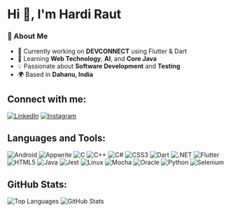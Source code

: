 # Hi 👋, I'm Hardi Raut

### 🚀 About Me
- 🔭 Currently working on **DEVCONNECT** using Flutter & Dart  
- 🌱 Learning **Web Technology**, **AI**, and **Core Java**  
- 💡 Passionate about **Software Development** and **Testing**  
- 🌍 Based in **Dahanu, India**

## Connect with me:
[![LinkedIn](https://img.shields.io/badge/LinkedIn-Connect-blue?style=flat&logo=linkedin)](https://linkedin.com/in/hardi-raut-101b5431b)
[![Instagram](https://img.shields.io/badge/Instagram-Follow-purple?style=flat&logo=instagram)](https://instagram.com/hardiraut_14)

## Languages and Tools:
![Android](https://img.shields.io/badge/Android-Development-green?logo=android)
![Appwrite](https://img.shields.io/badge/Appwrite-Backend-orange?logo=appwrite)
![C](https://img.shields.io/badge/C-Programming-blue?logo=c)
![C++](https://img.shields.io/badge/C++-Programming-blue?logo=cplusplus)
![C#](https://img.shields.io/badge/C%23-Development-purple?logo=csharp)
![CSS3](https://img.shields.io/badge/CSS3-Styling-blue?logo=css3)
![Dart](https://img.shields.io/badge/Dart-Programming-blue?logo=dart)
![.NET](https://img.shields.io/badge/.NET-Framework-blue?logo=dotnet)
![Flutter](https://img.shields.io/badge/Flutter-Development-blue?logo=flutter)
![HTML5](https://img.shields.io/badge/HTML5-Markup-orange?logo=html5)
![Java](https://img.shields.io/badge/Java-Development-red?logo=java)
![Jest](https://img.shields.io/badge/Jest-Testing-red?logo=jest)
![Linux](https://img.shields.io/badge/Linux-OS-yellow?logo=linux)
![Mocha](https://img.shields.io/badge/Mocha-Testing-brown?logo=mocha)
![Oracle](https://img.shields.io/badge/Oracle-Database-red?logo=oracle)
![Python](https://img.shields.io/badge/Python-Programming-blue?logo=python)
![Selenium](https://img.shields.io/badge/Selenium-Testing-green?logo=selenium)

## GitHub Stats:
![Top Languages](https://github-readme-stats.vercel.app/api/top-langs?username=hardiraut&show_icons=true&locale=en&layout=compact)
![GitHub Stats](https://github-readme-stats.vercel.app/api?username=hardiraut&show_icons=true&locale=en)
